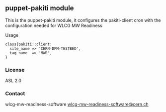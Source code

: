 ## puppet-pakiti module

This is the puppet-pakiti module, it configures the pakiti-client cron with the configuration needed for WLCG MW Readiness

Usage 
```puppet
class{pakiti::client:
  site_name => 'CERN-DPM-TESTBED',
  tag_name  => 'MWR',
}
```

### License
ASL 2.0

### Contact
wlcg-mw-readiness-software <wlcg-mw-readiness-software@cern.ch>